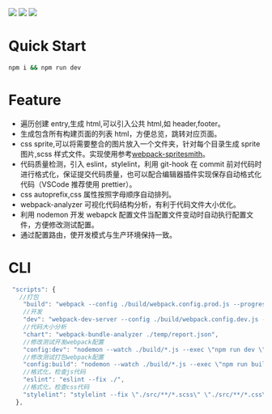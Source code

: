 [![](https://img.shields.io/packagist/l/doctrine/orm.svg)](./LICENSE)
[![](https://img.shields.io/npm/v/webpack-mutipage-template.svg)](https://www.npmjs.com/package/webpack-mutipage-template)
[![](https://travis-ci.org/Aaron00101010/webpack-mutipage-template.svg?branch=master)](https://travis-ci.org/Aaron00101010/webpack-mutipage-template)

# Quick Start

```bash
npm i && npm run dev
```

# Feature

- 遍历创建 entry,生成 html,可以引入公共 html,如 header,footer。
- 生成包含所有构建页面的列表 html，方便总览，跳转对应页面。
- css sprite,可以将需要整合的图片放入一个文件夹，针对每个目录生成 sprite 图片,scss 样式文件。实现使用参考[webpack-spritesmith](https://www.npmjs.com/package/webpack-spritesmith)。
- 代码质量检测，引入 eslint，stylelint，利用 git-hook 在 commit 前对代码时进行格式化，保证提交代码质量，也可以配合编辑器插件实现保存自动格式化代码（VSCode 推荐使用 prettier）。
- css autoprefix,css 属性按照字母顺序自动排列。
- webpack-analyzer 可视化代码结构分析，有利于代码文件大小优化。
- 利用 nodemon 开发 webapck 配置文件当配置文件变动时自动执行配置文件，方便修改测试配置。
- 通过配置路由，使开发模式与生产环境保持一致。

# CLI

```js
 "scripts": {
   //打包
    "build": "webpack --config ./build/webpack.config.prod.js --progress --mode production",
    //开发
    "dev": "webpack-dev-server --config ./build/webpack.config.dev.js --mode development --progress --open",
    //代码大小分析
    "chart": "webpack-bundle-analyzer ./temp/report.json",
    //修改测试开发webpack配置
    "config:dev": "nodemon --watch ./build/*.js --exec \"npm run dev \"",
    //修改测试打包webpack配置
    "config:build": "nodemon --watch ./build/*.js --exec \"npm run build\"",
    //格式化，检查js代码
    "eslint": "eslint --fix ./",
    //格式化，检查css代码
    "stylelint": "stylelint --fix \"./src/**/*.scss\" \"./src/**/*.css\""
  },
```
